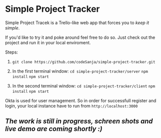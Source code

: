 # Simple Project Tracker

Simple Project Tracek is a Trello-like web app that forces you to *keep it simple*.

If you'd like to try it and poke around feel free to do so.
Just check out the project and run it in your local enviroment.

Steps:
1. `git clone https://github.com/codeSanja/simple-project-tracker.git`

2. In the first terminal window: 
`cd simple-project-tracker/server`
`npm install`
`npm start`

3. In the second terminal window: 
`cd simple-project-tracker/client`
`npm install`
`npm start`

Okta is used for user management. So in order for successfull register and login, your local instance have to run from `http://localhost:3000`


## *The work is still in progress, schreen shots and live demo are coming shortly :)*
